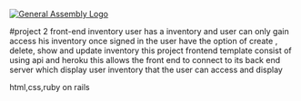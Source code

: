 [![General Assembly Logo](https://camo.githubusercontent.com/1a91b05b8f4d44b5bbfb83abac2b0996d8e26c92/687474703a2f2f692e696d6775722e636f6d2f6b6538555354712e706e67)](https://generalassemb.ly/education/web-development-immersive)

#project 2 front-end inventory
 user has a inventory and
 user can only gain access his inventory once signed in
 the user have the option of create , delete, show and update inventory
 this project frontend template consist of using api and heroku
 this allows the front end to connect to its back end server
 which display user inventory that the user can access and display

 html,css,ruby on rails
